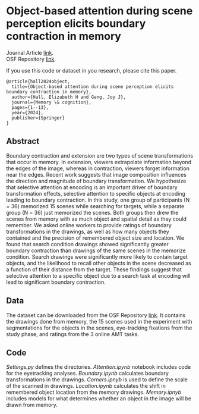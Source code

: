 # Object-based attention during scene perception elicits boundary contraction in memory
Journal Article [link](https://rdcu.be/dHWZk).
<br> OSF Repository [link](https://osf.io/mkas7/). 

If you use this code or dataset in you research, please cite this paper. 

```
@article{hall2024object,
  title={Object-based attention during scene perception elicits boundary contraction in memory},
  author={Hall, Elizabeth H and Geng, Joy J},
  journal={Memory \& cognition},
  pages={1--13},
  year={2024},
  publisher={Springer}
}
```

## Abstract

Boundary contraction and extension are two types of scene transformations that occur in memory. In extension, viewers extrapolate information beyond the edges of the image, whereas in contraction, viewers forget information near the edges. Recent work suggests that image composition influences the direction and magnitude of boundary transformation. We hypothesize that selective attention at encoding is an important driver of boundary transformation effects, selective attention to specific objects at encoding leading to boundary contraction. In this study, one group of participants (N = 36) memorized 15 scenes while searching for targets, while a separate group (N = 36) just memorized the scenes. Both groups then drew the scenes from memory with as much object and spatial detail as they could remember. We asked online workers to provide ratings of boundary transformations in the drawings, as well as how many objects they contained and the precision of remembered object size and location. We found that search condition drawings showed significantly greater boundary contraction than drawings of the same scenes in the memorize condition. Search drawings were significantly more likely to contain target objects, and the likelihood to recall other objects in the scene decreased as a function of their distance from the target. These findings suggest that selective attention to a specific object due to a search task at encoding will lead to significant boundary contraction.

## Data

The dataset can be downloaded from the OSF Repository [link](https://osf.io/mkas7/). It contains the drawings done from memory, the 15 scenes used in the experiment with segmentations for the objects in the scenes, eye-tracking fixations from the study phase, and ratings from the 3 online AMT tasks. 

## Code 

<i>Settings.py</i> defines the directories. <i>Attention.ipynb</i> notebook includes code for the eyetracking analyses. <i>Boundary.ipynb</i> calculates boundary transformations in the drawings. <i>Corners.ipnyb</i> is used to define the scale of the scanned in drawings. <i>Location.ipynb</i> calculates the shift in remembered object location from the memory drawings. <i>Memory.ipnyb</i> includes models for what determines whether an object in the image will be drawn from memory. 
